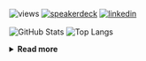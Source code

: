 ![views](https://komarev.com/ghpvc/?username=chck&color=blueviolet)
[![speakerdeck](https://img.shields.io/badge/Speaker_Deck-chck-8a2be2?style=flat-square&logo=speaker-deck)](https://speakerdeck.com/chck)
[![linkedin](https://img.shields.io/badge/LinkedIn-chck-8a2be2?style=flat-square&logo=linkedin)](https://www.linkedin.com/in/chck/)

<p align="left"> 
  <img alt="GitHub Stats" align="center" height="150" src="https://github-readme-stats-nine-umber-51.vercel.app/api?username=chck&count_private=true&show_icons=true&hide_title=true&theme=buefy" />
  <img alt="Top Langs" align="center" height="150" src="https://github-readme-stats-nine-umber-51.vercel.app/api/top-langs/?username=chck&layout=compact&count_private=true&show_icons=true&hide_title=true&theme=buefy" />
</p>

<details>
  <summary><b>Read more</b></summary>
  <br>

  <!--START_SECTION:waka-->
**🐱 My GitHub Data** 

> 📦 83.0 kB Used in GitHub's Storage 
 > 
> 🏆 509 Contributions in the Year 2024
 > 
> 💼 Opted to Hire
 > 
> 📜 133 Public Repositories 
 > 
> 🔑 22 Private Repositories 
 > 
**I'm a Night 🦉** 

```text
🌞 Morning                931 commits         ███░░░░░░░░░░░░░░░░░░░░░░   13.22 % 
🌆 Daytime                2306 commits        ████████░░░░░░░░░░░░░░░░░   32.75 % 
🌃 Evening                2056 commits        ███████░░░░░░░░░░░░░░░░░░   29.20 % 
🌙 Night                  1748 commits        ██████░░░░░░░░░░░░░░░░░░░   24.83 % 
```
📅 **I'm Most Productive on Thursday** 

```text
Monday                   1335 commits        █████░░░░░░░░░░░░░░░░░░░░   18.96 % 
Tuesday                  1084 commits        ████░░░░░░░░░░░░░░░░░░░░░   15.40 % 
Wednesday                1132 commits        ████░░░░░░░░░░░░░░░░░░░░░   16.08 % 
Thursday                 1794 commits        ██████░░░░░░░░░░░░░░░░░░░   25.48 % 
Friday                   707 commits         ███░░░░░░░░░░░░░░░░░░░░░░   10.04 % 
Saturday                 416 commits         █░░░░░░░░░░░░░░░░░░░░░░░░   05.91 % 
Sunday                   573 commits         ██░░░░░░░░░░░░░░░░░░░░░░░   08.14 % 
```


📊 **This Week I Spent My Time On** 

```text
💬 Programming Languages: 
JSON                     48 mins             █████████░░░░░░░░░░░░░░░░   34.06 % 
TypeScript               28 mins             █████░░░░░░░░░░░░░░░░░░░░   19.99 % 
Python                   18 mins             ███░░░░░░░░░░░░░░░░░░░░░░   13.17 % 
TOML                     17 mins             ███░░░░░░░░░░░░░░░░░░░░░░   12.12 % 
JavaScript               11 mins             ██░░░░░░░░░░░░░░░░░░░░░░░   07.94 % 

🔥 Editors: 
WebStorm                 1 hr 41 mins        ██████████████████░░░░░░░   70.73 % 
PyCharm                  33 mins             ██████░░░░░░░░░░░░░░░░░░░   23.36 % 
Neovim                   8 mins              █░░░░░░░░░░░░░░░░░░░░░░░░   05.91 % 
```

**I Mostly Code in Python** 

```text
Python                   45 repos            █████████░░░░░░░░░░░░░░░░   34.88 % 
Jupyter Notebook         19 repos            ████░░░░░░░░░░░░░░░░░░░░░   14.73 % 
Rust                     7 repos             █░░░░░░░░░░░░░░░░░░░░░░░░   05.43 % 
TypeScript               4 repos             █░░░░░░░░░░░░░░░░░░░░░░░░   03.10 % 
Astro                    1 repo              ░░░░░░░░░░░░░░░░░░░░░░░░░   00.78 % 
```



**Timeline**

![Lines of Code chart](https://raw.githubusercontent.com/chck/chck/main/assets/bar_graph.png)


 Last Updated on 2024-10-27 01:59 UTC
<!--END_SECTION:waka-->
</details>

